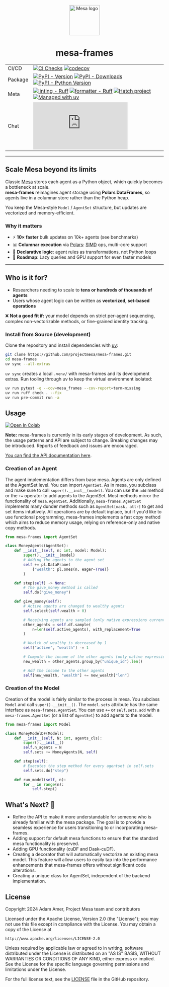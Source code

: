 <p align="center">
  <img src="https://raw.githubusercontent.com/projectmesa/mesa/main/docs/images/mesa_logo.png" alt="Mesa logo" width="96">
</p>

<h1 align="center">mesa-frames</h1>

|         |                                                                                                                                                                                                                                                                                                                                                                                                                                                                                           |
| ------- | ----------------------------------------------------------------------------------------------------------------------------------------------------------------------------------------------------------------------------------------------------------------------------------------------------------------------------------------------------------------------------------------------------------------------------------------------------------------------------------------- |
| CI/CD   | [![CI Checks](https://github.com/projectmesa/mesa-frames/actions/workflows/build.yml/badge.svg?branch=main)](https://github.com/projectmesa/mesa-frames/actions/workflows/build.yml) [![codecov](https://codecov.io/gh/projectmesa/mesa-frames/branch/main/graph/badge.svg)](https://app.codecov.io/gh/projectmesa/mesa-frames)                                                                                                                     |
| Package | [![PyPI - Version](https://img.shields.io/pypi/v/mesa-frames.svg?logo=pypi&label=PyPI&logoColor=gold)](https://pypi.org/project/mesa-frames/) [![PyPI - Downloads](https://img.shields.io/pypi/dm/mesa-frames.svg?color=blue&label=Downloads&logo=pypi&logoColor=gold)](https://pypi.org/project/mesa-frames/) [![PyPI - Python Version](https://img.shields.io/pypi/pyversions/mesa-frames.svg?logo=python&label=Python&logoColor=gold)](https://pypi.org/project/mesa-frames/) |
| Meta    | [![linting - Ruff](https://img.shields.io/endpoint?url=https://raw.githubusercontent.com/astral-sh/ruff/main/assets/badge/v2.json)](https://docs.astral.sh/ruff/) [![formatter - Ruff](https://img.shields.io/badge/formatter-Ruff-0f172a?logo=ruff&logoColor=white)](https://docs.astral.sh/ruff/formatter/) [![Hatch project](https://img.shields.io/badge/%F0%9F%A5%9A-Hatch-4051b5.svg)](https://github.com/pypa/hatch) [![Managed with uv](https://img.shields.io/badge/managed%20with-uv-5a4fcf?logo=uv&logoColor=white)](https://github.com/astral-sh/uv) |
| Chat    | [![chat](https://img.shields.io/matrix/project-mesa:matrix.org?label=chat&logo=Matrix)](https://matrix.to/#/#project-mesa:matrix.org)                                                                                                                                                                                                                                                                                                                                                      |

---

## Scale Mesa beyond its limits

Classic [Mesa](https://github.com/projectmesa/mesa) stores each agent as a Python object, which quickly becomes a bottleneck at scale.  
**mesa-frames** reimagines agent storage using **Polars DataFrames**, so agents live in a columnar store rather than the Python heap.  

You keep the Mesa-style `Model` / `AgentSet` structure, but updates are vectorized and memory-efficient.

### Why it matters
- ⚡ **10× faster** bulk updates on 10k+ agents (see benchmarks)  
- 📊 **Columnar execution** via [Polars](https://docs.pola.rs/): [SIMD](https://en.wikipedia.org/wiki/Single_instruction,_multiple_data) ops, multi-core support  
- 🔄 **Declarative logic**: agent rules as transformations, not Python loops  
- 🚀 **Roadmap**: Lazy queries and GPU support for even faster models

---

## Who is it for?

- Researchers needing to scale to **tens or hundreds of thousands of agents**  
- Users whose agent logic can be written as **vectorized, set-based operations**  

❌ **Not a good fit if:** your model depends on strict per-agent sequencing, complex non-vectorizable methods, or fine-grained identity tracking.


### Install from Source (development)

Clone the repository and install dependencies with [uv](https://docs.astral.sh/uv/):

```bash
git clone https://github.com/projectmesa/mesa-frames.git
cd mesa-frames
uv sync --all-extras
```

`uv sync` creates a local `.venv/` with mesa-frames and its development extras. Run tooling through uv to keep the virtual environment isolated:

```bash
uv run pytest -q --cov=mesa_frames --cov-report=term-missing
uv run ruff check . --fix
uv run pre-commit run -a
```

## Usage

[![Open In Colab](https://colab.research.google.com/assets/colab-badge.svg)](https://colab.research.google.com/github/projectmesa/mesa-frames/blob/main/docs/general/user-guide/2_introductory-tutorial.ipynb)

**Note:** mesa-frames is currently in its early stages of development. As such, the usage patterns and API are subject to change. Breaking changes may be introduced. Reports of feedback and issues are encouraged.

[You can find the API documentation here](https://projectmesa.github.io/mesa-frames/api).

### Creation of an Agent

The agent implementation differs from base mesa. Agents are only defined at the AgentSet level. You can import `AgentSet`. As in mesa, you subclass and make sure to call `super().__init__(model)`. You can use the `add` method or the `+=` operator to add agents to the AgentSet. Most methods mirror the functionality of `mesa.AgentSet`. Additionally, `mesa-frames.AgentSet` implements many dunder methods such as `AgentSet[mask, attr]` to get and set items intuitively. All operations are by default inplace, but if you'd like to use functional programming, mesa-frames implements a fast copy method which aims to reduce memory usage, relying on reference-only and native copy methods.

```python
from mesa-frames import AgentSet

class MoneyAgents(AgentSet):
    def __init__(self, n: int, model: Model):
        super().__init__(model)
        # Adding the agents to the agent set
        self += pl.DataFrame(
            {"wealth": pl.ones(n, eager=True)}
        )

    def step(self) -> None:
        # The give_money method is called
        self.do("give_money")

    def give_money(self):
        # Active agents are changed to wealthy agents
        self.select(self.wealth > 0)

        # Receiving agents are sampled (only native expressions currently supported)
        other_agents = self.df.sample(
            n=len(self.active_agents), with_replacement=True
        )

        # Wealth of wealthy is decreased by 1
        self["active", "wealth"] -= 1

        # Compute the income of the other agents (only native expressions currently supported)
        new_wealth = other_agents.group_by("unique_id").len()

        # Add the income to the other agents
        self[new_wealth, "wealth"] += new_wealth["len"]
```

### Creation of the Model

Creation of the model is fairly similar to the process in mesa. You subclass `Model` and call `super().__init__()`. The `model.sets` attribute has the same interface as `mesa-frames.AgentSet`. You can use `+=` or `self.sets.add` with a `mesa-frames.AgentSet` (or a list of `AgentSet`) to add agents to the model.

```python
from mesa-frames import Model

class MoneyModelDF(Model):
    def __init__(self, N: int, agents_cls):
        super().__init__()
        self.n_agents = N
        self.sets += MoneyAgents(N, self)

    def step(self):
        # Executes the step method for every agentset in self.sets
        self.sets.do("step")

    def run_model(self, n):
        for _ in range(n):
            self.step()
```

## What's Next? 🔮

- Refine the API to make it more understandable for someone who is already familiar with the mesa package. The goal is to provide a seamless experience for users transitioning to or incorporating mesa-frames.
- Adding support for default mesa functions to ensure that the standard mesa functionality is preserved.
- Adding GPU functionality (cuDF and Dask-cuDF).
- Creating a decorator that will automatically vectorize an existing mesa model. This feature will allow users to easily tap into the performance enhancements that mesa-frames offers without significant code alterations.
- Creating a unique class for AgentSet, independent of the backend implementation.

## License

Copyright 2024 Adam Amer, Project Mesa team and contributors

Licensed under the Apache License, Version 2.0 (the "License");
you may not use this file except in compliance with the License.
You may obtain a copy of the License at

    http://www.apache.org/licenses/LICENSE-2.0

Unless required by applicable law or agreed to in writing, software
distributed under the License is distributed on an "AS IS" BASIS,
WITHOUT WARRANTIES OR CONDITIONS OF ANY KIND, either express or implied.
See the License for the specific language governing permissions and
limitations under the License.

For the full license text, see the [LICENSE](https://github.com/projectmesa/mesa-frames/blob/main/LICENSE) file in the GitHub repository.
